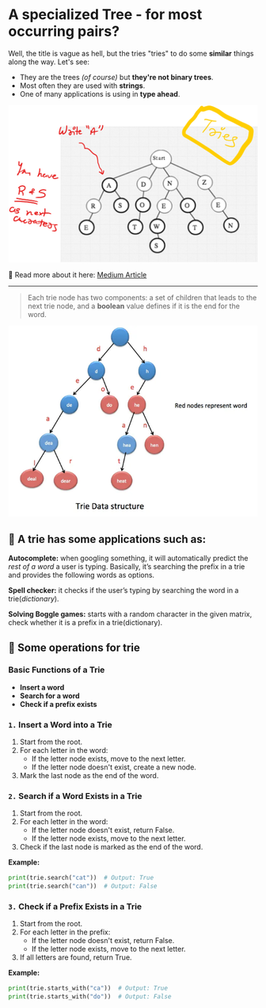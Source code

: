 # A specialized Tree - for most occurring pairs?

Well, the title is vague as hell, but the tries "tries" to do some **similar** things along the way. Let's see:

- They are the trees *(of course)* but **they're not binary trees**.
- Most often they are used with **strings**.
- One of many applications is using in **type ahead**.

![tries](../../images/tries.png)

🔗 Read more about it here: [Medium Article](https://wangyy395.medium.com/implement-a-trie-in-python-e8dd5c5fde3a)

---

>  Each trie node has two components: a set of children that leads to the next trie node, and a **boolean** value defines if it is the end for the word.

![trie-red-blue](../../images/trie-red-blue.webp)

## 🔮 A trie has some applications such as:

**Autocomplete:** when googling something, it will automatically predict the *rest of a word* a user is typing. Basically, it’s searching the prefix in a trie and provides the following words as options.

**Spell checker:** it checks if the user’s typing by searching the word in a trie(*dictionary*).

**Solving Boggle games:** starts with a random character in the given matrix, check whether it is a prefix in a trie(dictionary).

## 💉 Some operations for trie

### Basic Functions of a Trie

- **Insert a word**
- **Search for a word**
- **Check if a prefix exists**

### `1.` Insert a Word into a Trie

1. Start from the root.
2. For each letter in the word:
   - If the letter node exists, move to the next letter.
   - If the letter node doesn't exist, create a new node.
3. Mark the last node as the end of the word.

### `2.` Search if a Word Exists in a Trie

1. Start from the root.
2. For each letter in the word:
   - If the letter node doesn't exist, return False.
   - If the letter node exists, move to the next letter.
3. Check if the last node is marked as the end of the word.

**Example:**

```python
print(trie.search("cat"))  # Output: True
print(trie.search("can"))  # Output: False
```

### `3.` Check if a Prefix Exists in a Trie

1. Start from the root.
2. For each letter in the prefix:
   - If the letter node doesn't exist, return False.
   - If the letter node exists, move to the next letter.
3. If all letters are found, return True.

**Example:**

```python
print(trie.starts_with("ca"))  # Output: True
print(trie.starts_with("do"))  # Output: False
```
